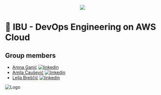 <p align="center">
  <img src="https://media.tenor.com/cI3eAVLXj48AAAAC/hello-world.gif" />


  

# 🔗 IBU - DevOps Engineering on AWS Cloud 

  
  
  
  ## Group members

- [Amna Ganić](https://github.com/ganicamna) 
[![linkedin](https://img.shields.io/badge/linkedin-0A66C2?style=for-the-badge&logo=linkedin&logoColor=white)](https://www.linkedin.com/in/amnaganic07734/)
- [Amila Čaušević](https://github.com/CausevicAmila)
[![linkedin](https://img.shields.io/badge/linkedin-0A66C2?style=for-the-badge&logo=linkedin&logoColor=white)](https://www.linkedin.com/in/amila-causevic-679691223/)
- [Lejla Breščić](https://github.com/lejlabrescic)
[![linkedin](https://img.shields.io/badge/linkedin-0A66C2?style=for-the-badge&logo=linkedin&logoColor=white)](https://www.linkedin.com/in/lejlabrescic/)


![Logo](https://w7.pngwing.com/pngs/610/693/png-transparent-amazon-aws-logo-thumbnail.png)
